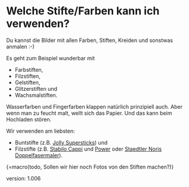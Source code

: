 # Welche Stifte/Farben kann ich verwenden?

Du kannst die Bilder mit allen Farben, Stiften, Kreiden und sonstwas anmalen :-)

Es geht zum Beispiel wunderbar mit

* Farbstiften,
* Filzstiften,
* Gelstiften,
* Glitzerstiften und
* Wachsmalstiften.

Wasserfarben und Fingerfarben klappen natürlich prinzipiell auch.
Aber wenn man zu feucht malt, wellt sich das Papier.
Und das kann beim Hochladen stören.

Wir verwenden am liebsten:

* Buntstifte (z.B. [Jolly Supersticks](https://jolly.at/produkt-kategorie/farbstifte/supersticks/)) und
* Filzstifte (z.B. [Stabilo Cappi](https://www.stabilo.com/de/produkte/malenundzeichnen/filzstifte/stabilo-cappi/) und [Power](https://www.stabilo.com/de/shop/401/Filzstift-STABILO-power/kaufen) oder [Staedtler Noris Doppelfasermaler](https://www.staedtler.com/de/de/produkte/malen/filzstifte/noris-320-doppelfasermaler-320-nwp12/)).

{=macro(todo, Sollen wir hier noch Fotos von den Stiften machen?)}

version: 1.006
